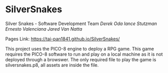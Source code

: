 # SilverSnakes
Silver Snakes - Software Development Team
_Derek Oda_
_lance Stutzman_
_Ernesto Valenciana_
_Jared Van Natta_

Pages Link:  https://tai-pan1841.github.io/SilverSnakes/


This project uses the PICO-8 engine to deploy a RPG game. This game requires the PICO-8 software to run and play on a local machine as it is not deployed through a browswer. 
The only required file to play the game is silversnakes.p8, all assets are inside the file. 
